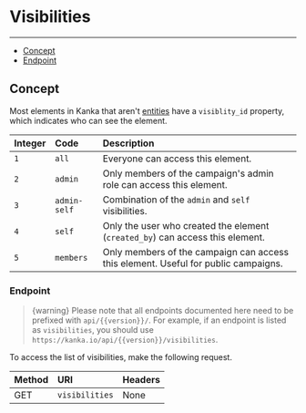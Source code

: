 # Visibilities

---

- [Concept](#concept)
- [Endpoint](#endpoint)

<a name="concept"></a>
## Concept

Most elements in Kanka that aren't [entities](/docs/{{version}}/entities) have a `visiblity_id` property, which indicates who can see the element.

| Integer | Code | Description |
| :- |   :-   |  :-  |
| `1` | `all` | Everyone can access this element. |
| `2` | `admin` | Only members of the campaign's admin role can access this element. |
| `3` | `admin-self` | Combination of the `admin` and `self` visibilities. |
| `4` | `self` | Only the user who created the element (`created_by`) can access this element. |
| `5` | `members` | Only members of the campaign can access this element. Useful for public campaigns. |

<a name="endpoint"></a>
### Endpoint

> {warning} Please note that all endpoints documented here need to be prefixed with `api/{{version}}/`. For example, if an endpoint is listed as `visibilities`, you should use `https://kanka.io/api/{{version}}/visibilities`.

To access the list of visibilities, make the following request.

| Method | URI | Headers |
| :- |   :-   |  :-  |
| GET | `visibilities` | None |


